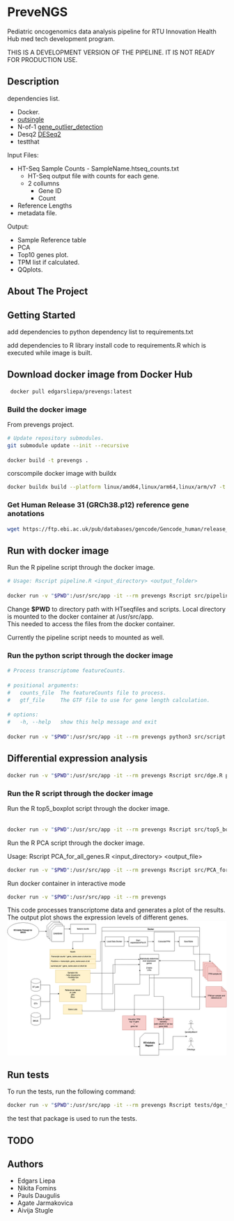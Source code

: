 # PreveNGS

Pediatric oncogenomics data analysis pipeline for RTU Innovation Health Hub med tech development program.

THIS IS A DEVELOPMENT VERSION OF THE PIPELINE. IT IS NOT READY FOR PRODUCTION USE.

## Description

dependencies list.

- Docker.
- [outsingle](https://github.com/esalkovic/outsingle)
- N-of-1 [gene_outlier_detection](https://github.com/jvivian/gene-outlier-detection)
- Desq2 [DESeq2](https://bioconductor.org/packages/release/bioc/html/DESeq2.html)
- testthat

Input Files:

- HT-Seq Sample Counts - SampleName.htseq_counts.txt
    - HT-Seq output file with counts for each gene.
    - 2 collumns
        - Gene ID
        - Count
- Reference Lengths
- metadata file.

Output:

- Sample Reference table
- PCA
- Top10 genes plot.
- TPM list if calculated.
- QQplots.

## About The Project

## Getting Started

add dependencies to python dependency list to requirements.txt

add dependencies to R library install code to requirements.R which is executed while image is built.

## Download docker image from Docker Hub


```sh
 docker pull edgarsliepa/prevengs:latest
```

### Build the docker image

From prevengs project.

```sh
# Update repository submodules.
git submodule update --init --recursive

docker build -t prevengs .
```

corscompile docker image with buildx

```sh 
docker buildx build --platform linux/amd64,linux/arm64,linux/arm/v7 -t <username>/<image>:latest --push .
```

### Get Human Release 31 (GRCh38.p12) reference gene anotations

``` bash
wget https://ftp.ebi.ac.uk/pub/databases/gencode/Gencode_human/release_31/gencode.v31.basic.annotation.gtf.gz 
```

## Run with docker image

Run the R pipeline script through the docker image.

```sh
# Usage: Rscript pipeline.R <input_directory> <output_folder>

docker run -v "$PWD":/usr/src/app -it --rm prevengs Rscript src/pipeline.R data/ data/gencode.v31.chr_patch_hapl_scaff.annotation.gtf ./rez
```

Change **$PWD** to directory path with HTseqfiles and scripts. Local directory is mounted to the docker container at /usr/src/app.  
This needed to access the files from the docker container.

Currently the pipeline script needs to mounted as well.

### Run the python script through the docker image  

```bash
# Process transcriptome featureCounts.

# positional arguments:
#   counts_file  The featureCounts file to process.
#   gtf_file     The GTF file to use for gene length calculation.

# options:
#   -h, --help   show this help message and exit

docker run -v "$PWD":/usr/src/app -it --rm prevengs python3 src/script.py 'data/RNS_FLT3_156.F.fastq.genome.htseq_counts.txt' 'data/gencode.v31.chr_patch_hapl_scaff.annotation.gtf'
```

## Differential expression analysis

```sh
docker run -v "$PWD":/usr/src/app -it --rm prevengs Rscript src/dge.R path/to/counts/file.tsv path/to/metadata/file.tsv
```


### Run the R script through the docker image

Run the R top5_boxplot script through the docker image.

```sh

docker run -v "$PWD":/usr/src/app -it --rm prevengs Rscript src/top5_boxplot.R data/ ./
```

Run the R PCA script through the docker image.

Usage: Rscript PCA_for_all_genes.R <input_directory> <output_file>

```sh
docker run -v "$PWD":/usr/src/app -it --rm prevengs Rscript src/PCA_for_all_genes.R data/ ./
```


Run docker container in interactive mode

```sh
docker run -v "$PWD":/usr/src/app -it --rm prevengs
```

This code processes transcriptome data and generates a plot of the results.
The output plot shows the expression levels of different genes.
![Transkriptoma_datu_plusma.jpg](doc/Transkriptoma_datu_plusma.jpg)

## Run tests

To run the tests, run the following command:

```sh
docker run -v "$PWD":/usr/src/app -it --rm prevengs Rscript tests/dge_test.R
```

the test that package is used to run the tests.


## TODO

## Authors

- Edgars Liepa
- Ņikita Fomins
- Pauls Daugulis
- Agate Jarmakovica
- Aivija Stugle
